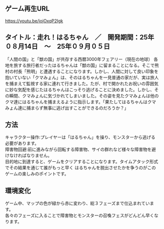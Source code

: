ゲーム再生URL 
--
https://youtu.be/jojOxqP2Igk


タイトル：走れ！はるちゃん　／　開発期間：25年０８月14日　～　25年０９月０５日
--
「人間の国」と「獣の国」が共存する西暦3000年フェアリー（現在の地球）
各地を旅する旅行者だったはるちゃんは「獣の国」に留まることになる。そこで熊村の村長「熊明」と遭遇することになります。しかし、人間に対して良い印象を抱いていない「クマみょん」は、そのはるちゃんを一見普通の家だが、実は旅人を捕まえて監視する家に連れて行きました。たが、村で開かれたお祝いの雰囲気に妙な気配を感じたはるちゃんはこっそり逃げることに決めました。しかし、その瞬間、クマみょんに気づかれてしまいました。その姿を見たクマみょんは他のクマ達にはるちゃんを捕まえるように指示します。「果たしてはるちゃんはクマみょん達に捕まらず無事に逃げ出すことができるのだろうか？」


方法
--
キャラクター操作:プレイヤーは「はるちゃん」を操り、モンスターから逃げる必要があります。<br>
障害物回避:前に進みながら回転する障害物、サイの群れなど様々な障害物を避けなければなりません。<br>
目的地に到達すると、ゲームをクリアすることになります。タイムアタック形式でその結果を通じて誰がもっと早く
はるちゃんを脱出させたかを争うのがこのゲームの楽しみのポイントです。

環境変化
--
ゲーム中、マップの色が緑から赤に変わり、総３フェーズまで仕込まれています。<br>
各々のフェーズに入ることで障害物とモンスターの召喚フェスがどんどん早くなります。


